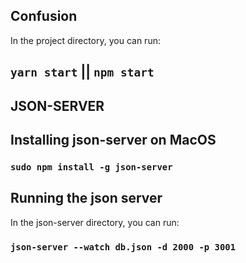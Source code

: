 ## Confusion

In the project directory, you can run:

## `yarn start` || `npm start`

## JSON-SERVER

## Installing json-server on MacOS

### `sudo npm install -g json-server`

## Running the json server

In the json-server directory, you can run:

### `json-server --watch db.json -d 2000 -p 3001`
